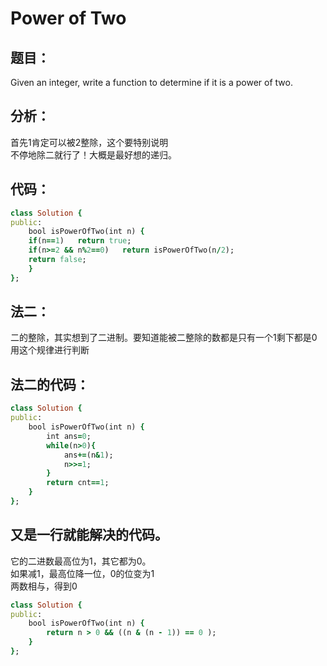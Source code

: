 # Power of Two
## 题目：
Given an integer, write a function to determine if it is a power of two.
## 分析：

首先1肯定可以被2整除，这个要特别说明<br>
不停地除二就行了！大概是最好想的递归。<br>

## 代码：
```ruby
class Solution {
public:
    bool isPowerOfTwo(int n) {
    if(n==1)   return true;  
    if(n>=2 && n%2==0)   return isPowerOfTwo(n/2);  
    return false;     
    }
};
```
## 法二：

二的整除，其实想到了二进制。要知道能被二整除的数都是只有一个1剩下都是0<br>
用这个规律进行判断<br>

## 法二的代码：
```ruby
class Solution {
public:
    bool isPowerOfTwo(int n) {
        int ans=0;
        while(n>0){
            ans+=(n&1);
            n>>=1;
        }
        return cnt==1;
    }
};
```
## 又是一行就能解决的代码。
它的二进数最高位为1，其它都为0。<br>
如果减1，最高位降一位，0的位变为1<br>
两数相与，得到0<br>
```ruby
class Solution {
public:
    bool isPowerOfTwo(int n) {
        return n > 0 && ((n & (n - 1)) == 0 );  
    }
};
```

